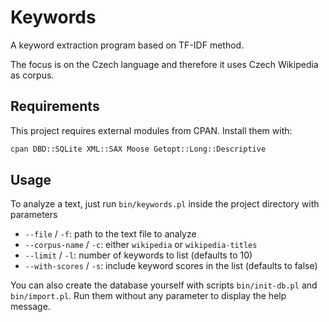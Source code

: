 # Keywords
A keyword extraction program based on TF-IDF method.

The focus is on the Czech language and therefore it uses Czech Wikipedia as corpus.

## Requirements
This project requires external modules from CPAN. Install them with:
```bash
cpan DBD::SQLite XML::SAX Moose Getopt::Long::Descriptive
```

## Usage
To analyze a text, just run `bin/keywords.pl` inside the project directory with parameters
* `--file` / `-f`: path to the text file to analyze
* `--corpus-name` / `-c`: either `wikipedia` or `wikipedia-titles`
* `--limit` / `-l`: number of keywords to list (defaults to 10)
* `--with-scores` / `-s`: include keyword scores in the list (defaults to false)

You can also create the database yourself with scripts `bin/init-db.pl` and `bin/import.pl`. Run them without any parameter to display the help message.
